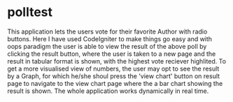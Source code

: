 # polltest
This application lets the users vote for their favorite Author with radio buttons.
Here I have used CodeIgniter to make things go easy and with oops paradigm
the user is able to view the result of the above poll by clicking the result button, where the user is taken to a new page and the result in tabular format is shown, with the highest vote reciever highlited.
To get a more visualised view of numbers, the user may opt to see the result by a Graph, for which he/she shoul press the 'view chart' button on result page to navigate to the view chart page where the a bar chart showing the result is shown.
The whole application works dynamically in real time.
